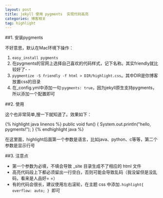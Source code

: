 ```yaml
---
layout: post
title: jekyll 使用 pygments  实现代码高亮
categories: 博客相关
tag: highlight
---
```


##1. 安装pygments

不好意思，默认在Mac环境下操作：

1. ```easy_install pygments```
2. 在pygments的官网上选择自己喜欢的代码样式，记下名称。其实friendly就比较好了- -
3. ```pygmentize -S friendly -f html > DIR/highlight.css```。其中DIR是你博客放置css的目录
4. 在_config.yml中添加一句:```pygments: true```，因为jekyll原生支持pygments，所以添加一个配置即可

##2. 使用

这个也非常简单,搜一下就知道了。效果如下：

{% highlight java linenos %}
public void fun() {
	System.out.println("hello, pygments!");
}
{% endhighlight java %}

在这里面，highlight后面第一个参数是语言，比如java、python、c等等，第二个参数是显示行号

##3. 注意点

* 第一个参数为必填，不填会导致 _site 目录生成不了相应的 html 文件
* 高亮代码段上下都必须留出一行空白，否则可能会导致乱码（我没留但是没乱码，看来是人品好= =）
* 有的代码会很长，建议使用左右滚轮，在主题 css 中添加```.highlight{ overflow: auto; } ```即可
